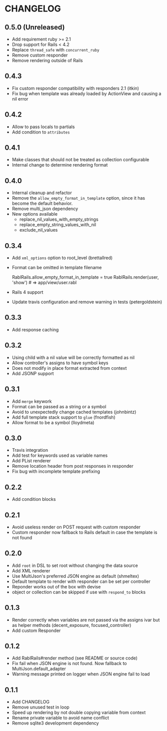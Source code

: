 # CHANGELOG

## 0.5.0 (Unreleased)
  * Add requirement ruby >= 2.1
  * Drop support for Rails < 4.2
  * Replace `thread_safe` with `concurrent_ruby`
  * Remove custom responder
  * Remove rendering outside of Rails

## 0.4.3
  * Fix custom responder compatibility with responders 2.1 (itkin)
  * Fix bug when template was already loaded by ActionView and causing a nil
    error

## 0.4.2
  * Allow to pass locals to partials
  * Add condition to `attributes`

## 0.4.1
  * Make classes that should not be treated as collection configurable
  * Internal change to determine rendering format

## 0.4.0
  * Internal cleanup and refactor
  * Remove the `allow_empty_format_in_template` option, since it has become
    the default behavior.
  * Remove multi_json dependency
  * New options available
    * replace_nil_values_with_empty_strings
    * replace_empty_string_values_with_nil
    * exclude_nil_values

## 0.3.4
  * Add `xml_options` option to root_level (brettallred)

  * Format can be omitted in template filename

      RablRails.allow_empty_format_in_template = true
      RablRails.render(user, 'show') # => app/view/user.rabl

  * Rails 4 support
  * Update travis configuration and remove warning in tests (petergoldstein)

## 0.3.3
  * Add response caching

## 0.3.2
  * Using child with a nil value will be correctly formatted as nil
  * Allow controller's assigns to have symbol keys
  * Does not modify in place format extracted from context
  * Add JSONP support

## 0.3.1
  * Add `merge` keywork
  * Format can be passed as a string or a symbol
  * Avoid to unexpectedly change cached templates (johnbintz)
  * Add full template stack support to `glue` (fnordfish)
  * Allow format to be a symbol (lloydmeta)

## 0.3.0
  * Travis integration
  * Add test for keywords used as variable names
  * Add PList renderer
  * Remove location header from post responses in responder
  * Fix bug with incomplete template prefixing

## 0.2.2
  * Add condition blocks

## 0.2.1
  * Avoid useless render on POST request with custom responder
  * Custom responder now fallback to Rails default in case the template is not found

## 0.2.0
  * Add `root` in DSL to set root without changing the data source
  * Add XML renderer
  * Use MultiJson's preferred JSON engine as default (shmeltex)
  * Default template to render with responder can be set per controller
  * Reponder works out of the box with devise
  * object or collection can be skipped if use with `respond_to` blocks

## 0.1.3
  * Render correctly when variables are not passed via the assigns ivar but as helper methods
    (decent_exposure, focused_controller)
  * Add custom Responder

## 0.1.2
  * Add RablRails#render method (see README or source code)
  * Fix fail when JSON engine is not found. Now fallback to MultiJson.default_adapter
  * Warning message printed on logger when JSON engine fail to load

## 0.1.1
  * Add CHANGELOG
  * Remove unused test in loop
  * Speed up rendering by not double copying variable from context
  * Rename private variable to avoid name conflict
  * Remove sqlite3 development dependency
